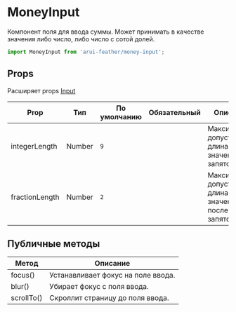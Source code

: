 # MoneyInput

Компонент поля для ввода суммы. Может принимать в качестве значения либо число, либо число с сотой долей.

```javascript
import MoneyInput from 'arui-feather/money-input';
```




## Props
Расширяет props [Input](../input)

| Prop  | Тип  | По умолчанию | Обязательный | Описание |
| ----- | ---- | ------------ | ------------ |----------|
| integerLength | Number | `9`  |  | Максимально допустимая длина значения до запятой |
| fractionLength | Number | `2`  |  | Максимально допустимая длина значения после запятой |





## Публичные методы
| Метод  | Описание |
| ------ | -------- |
| focus() | Устанавливает фокус на поле ввода. |
| blur() | Убирает фокус с поля ввода. |
| scrollTo() | Скроллит страницу до поля ввода. |









